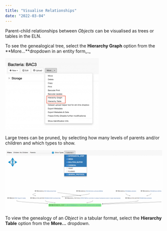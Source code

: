 ```yaml
---
title: "Visualise Relationships"
date: "2022-03-04"
---
```


  
Parent-child relationships between _Objects_ can be visualised as trees or tables in the ELN.

To see the genealogical tree, select the **Hierarchy Graph** option from the **More...**dropdown in an entity form_._

![](images/Screenshot-2020-03-10-at-11.14.21-300x229.png)

Large trees can be pruned, by selecting how many levels of parents and/or children and which types to show.

![](images/hierarchy-graph-1024x392.png)

To view the genealogy of an _Object_ in a tabular format, select the **Hierarchy Table** option from the **More...** dropdown.
